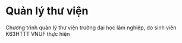 # Quản lý thư viện
Chương trình quản lý thư viện trường đại học lâm nghiệp, do sinh viên K63HTTT VNUF thực hiện
